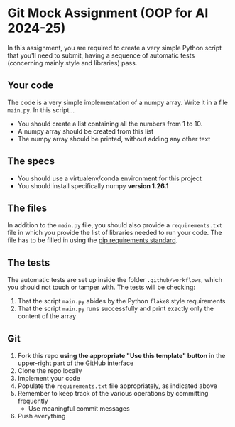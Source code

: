 # Git Mock Assignment (OOP for AI 2024-25)

In this assignment, you are required to create a very simple Python script that you'll need to submit, having a sequence of automatic tests (concerning mainly style and libraries) pass.

## Your code

The code is a very simple implementation of a numpy array.
Write it in a file `main.py`. In this script...

* You should create a list containing all the numbers from 1 to 10.
* A numpy array should be created from this list
* The numpy array should be printed, without adding any other text

## The specs

* You should use a virtualenv/conda environment for this project
* You should install specifically numpy **version 1.26.1**

## The files

In addition to the `main.py` file, you should also provide a `requirements.txt` file in which you provide the list of libraries needed to run your code.
The file has to be filled in using the [pip requirements standard](https://pip.pypa.io/en/stable/reference/requirements-file-format/).

## The tests

The automatic tests are set up inside the folder `.github/workflows`, which you should not touch or tamper with.
The tests will be checking:

1. That the script `main.py` abides by the Python `flake8` style requirements
2. That the script `main.py` runs successfully and print exactly only the content of the array

## Git

1. Fork this repo **using the appropriate "Use this template" button** in the upper-right part of the GitHub interface
2. Clone the repo locally
3. Implement your code
4. Populate the `requirements.txt` file appropriately, as indicated above
5. Remember to keep track of the various operations by committing frequently
   * Use meaningful commit messages
6. Push everything
